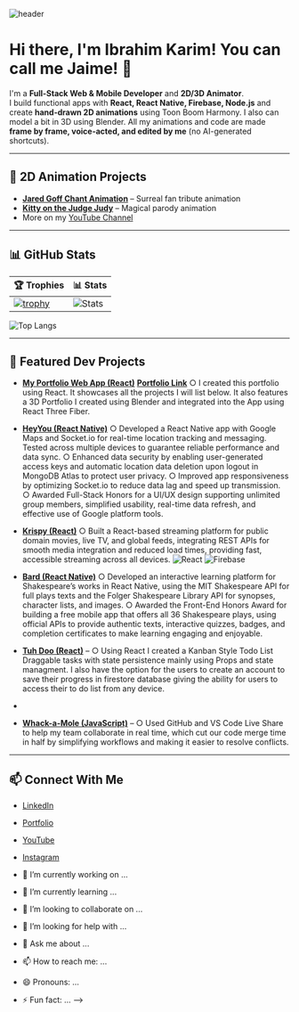 ![header](https://raw.githubusercontent.com/ibrahimkarim22/ibrahimkarim22/main/banner.png)


# Hi there, I'm Ibrahim Karim! You can call me Jaime! 👋  

I'm a **Full-Stack Web & Mobile Developer** and **2D/3D Animator**.  
I build functional apps with **React, React Native, Firebase, Node.js** 
and create **hand-drawn 2D animations** using Toon Boom Harmony. I also can model a bit in 3D using Blender. 
All my animations and code are made **frame by frame, voice-acted, and edited by me** (no AI-generated shortcuts).  

---

## 🎨 2D Animation Projects

- [**Jared Goff Chant Animation**](https://www.youtube.com/watch?v=IjWjixy8xQY) – Surreal fan tribute animation  
- [**Kitty on the Judge Judy**](https://www.youtube.com/watch?v=wLnJo1LrhgY) – Magical parody animation  
- More on my [YouTube Channel](https://www.youtube.com/@iiibrahimKarim)  

---

## 📊 GitHub Stats
| 🏆 Trophies | 📊 Stats |
|-------------|----------|
| [![trophy](https://github-profile-trophy.vercel.app/?username=ibrahimkarim22&theme=onedark&row=2&column=3)](https://github.com/ryo-ma/github-profile-trophy) | ![Stats](https://github-readme-stats.vercel.app/api?username=ibrahimkarim22&show_icons=true&theme=onedark) |
![Top Langs](https://github-readme-stats.vercel.app/api/top-langs/?username=ibrahimkarim22&layout=compact&theme=onedark)

---

## 🚀 Featured Dev Projects

- [**My Portfolio Web App (React)**](https://github.com/ibrahimkarim22/ibrahim-karim-portfolio)
  [**Portfolio Link**](https://ibrahimkarim-34158.web.app/)
○ I created this portfolio using React. It showcases all the projects I will list below. It also features a 3D Portfolio I created using Blender and integrated into the App using React Three Fiber.
  

- [**HeyYou (React Native)**](https://github.com/ibrahim-karim-22/fullStackPortfolioProject)
○ Developed a React Native app with Google Maps and Socket.io for real-time location tracking and messaging. Tested across multiple devices to guarantee reliable performance and data sync. 
○ Enhanced data security by enabling user-generated access keys and automatic location data deletion upon logout in MongoDB Atlas to protect user privacy. 
○ Improved app responsiveness by optimizing Socket.io to reduce data lag and speed up transmission. 
○ Awarded Full-Stack Honors for a UI/UX design supporting unlimited group members, simplified usability, real-time data refresh, and effective use of Google platform tools. 

- [**Krispy (React)**](https://github.com/ibrahim-karim-22/portfolioProjectReact)
○ Built a React-based streaming platform for public domain movies, live TV, and global feeds, integrating REST APIs for smooth media integration and reduced load times, providing fast, accessible streaming across all devices.
![React](https://img.shields.io/badge/-React-61DAFB?logo=react&logoColor=000) 
![Firebase](https://img.shields.io/badge/-Firebase-FFCA28?logo=firebase&logoColor=000)

 
- [**Bard (React Native)**](https://github.com/ibrahim-karim-22/reactNativePortfolioProject) 
○ Developed an interactive learning platform for Shakespeare’s works in React Native, using the MIT Shakespeare API for full plays texts and the Folger Shakespeare Library API for synopses, character lists, and images. 
○ Awarded the Front-End Honors Award for building a free mobile app that offers all 36 Shakespeare plays, using official APIs to provide authentic texts, interactive quizzes, badges, and completion certificates to make learning engaging and enjoyable. 

- [**Tuh Doo (React)**](https://github.com/YOUR_USERNAME/KanbanBoard) –
○ Using React I created a Kanban Style Todo List Draggable tasks with state persistence mainly using Props and state managment. I also have the option for the users to create an account to save their progress in firestore database giving the ability for users to access their to do list from any device.
- 
- [**Whack-a-Mole (JavaScript)**](https://github.com/YOUR_USERNAME/Whack-a-Mole) – ○ Used GitHub and VS Code Live Share to help my team collaborate in real time, which cut our code merge time in half by   simplifying workflows and making it easier to resolve conflicts.  

---

## 📫 Connect With Me
- [LinkedIn](http://linkedin.com/in/ibrahim-karim-abaa952a7)  
- [Portfolio](https://ibrahimkarim-34158.web.app/)  
- [YouTube](https://www.youtube.com/@iiibrahimKarim)
- [Instagram](https://www.instagram.com/iiibrahimkarim/)




- 🔭 I’m currently working on ...
- 🌱 I’m currently learning ...
- 👯 I’m looking to collaborate on ...
- 🤔 I’m looking for help with ...
- 💬 Ask me about ...
- 📫 How to reach me: ...
- 😄 Pronouns: ...
- ⚡ Fun fact: ...
-->
